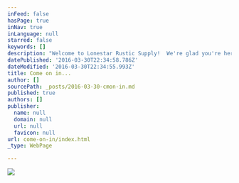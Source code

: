 ```yaml
---
inFeed: false
hasPage: true
inNav: true
inLanguage: null
starred: false
keywords: []
description: "Welcome to Lonestar Rustic Supply!  We're glad you're here.  Kick off your boots, put your feet up, and take a look around... you're sure to find the perfect rustic treasure you've been searching for. "
datePublished: '2016-03-30T22:34:58.786Z'
dateModified: '2016-03-30T22:34:55.993Z'
title: Come on in...
author: []
sourcePath: _posts/2016-03-30-cmon-in.md
published: true
authors: []
publisher:
  name: null
  domain: null
  url: null
  favicon: null
url: come-on-in/index.html
_type: WebPage

---
```

![](https://the-grid-user-content.s3-us-west-2.amazonaws.com/3feccdb1-bc96-42b9-9d98-d06d6d361b99.jpg)